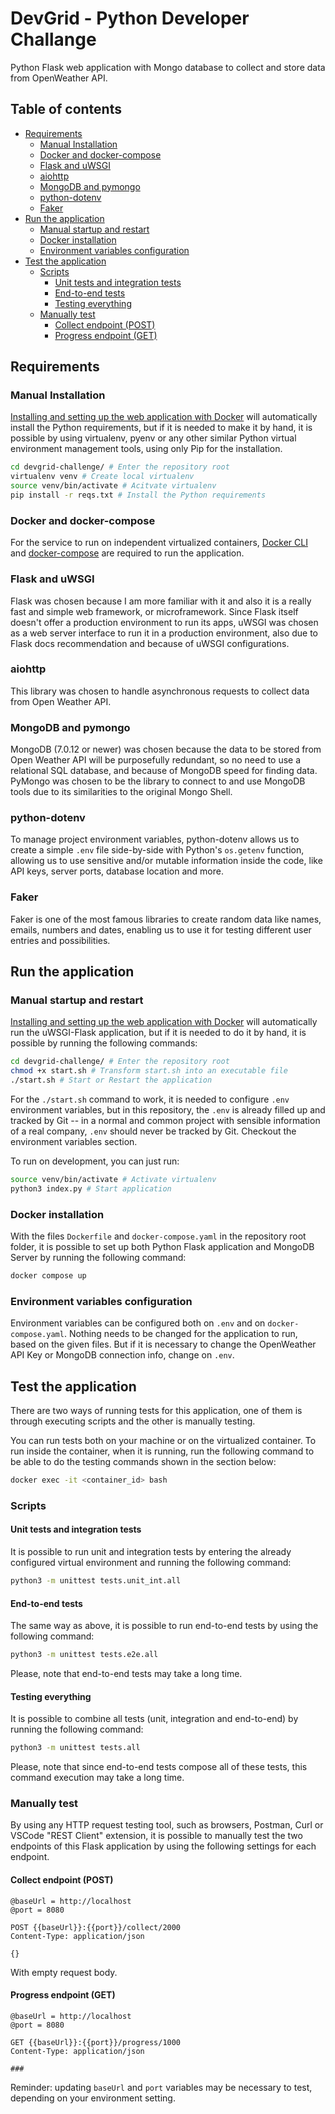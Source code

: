 # DevGrid - Python Developer Challange

Python Flask web application with Mongo database to collect and store data from OpenWeather API.

## Table of contents

* [Requirements](#requirements)
    * [Manual Installation](#manual-installation)
    * [Docker and docker-compose](#docker-and-docker-compose)
    * [Flask and uWSGI](#flask-and-uwsgi)
    * [aiohttp](#aiohttp)
    * [MongoDB and pymongo](#mongodb-and-pymongo)
    * [python-dotenv](#python-dotenv)
    * [Faker](#faker)
* [Run the application](#run-the-application)
    * [Manual startup and restart](#manual-startup-and-restart)
    * [Docker installation](#docker-installation)
    * [Environment variables configuration](#environment-variables-configuration)
* [Test the application](#test-the-application)
    * [Scripts](#scripts)
        * [Unit tests and integration tests](#unit-tests-and-integration-tests)
        * [End-to-end tests](#end-to-end-tests)
        * [Testing everything](#testing-everything)
    * [Manually test](#manually-test)
        * [Collect endpoint (POST)](#collect-endpoint-post)
        * [Progress endpoint (GET)](#progress-endpoint-get)

## Requirements

### Manual Installation

[Installing and setting up the web application with Docker](#docker-installation) will automatically install the Python requirements, but if it is needed to make it by hand, it is possible by using virtualenv, pyenv or any other similar Python virtual environment management tools, using only Pip for the installation.

```bash
cd devgrid-challenge/ # Enter the repository root
virtualenv venv # Create local virtualenv
source venv/bin/activate # Acitvate virtualenv
pip install -r reqs.txt # Install the Python requirements
```

### Docker and docker-compose

For the service to run on independent virtualized containers, [Docker CLI](https://docs.docker.com/engine/install/ubuntu/) and [docker-compose](https://docs.docker.com/compose/install/) are required to run the application.

### Flask and uWSGI

Flask was chosen because I am more familiar with it and also it is a really fast and simple web framework, or microframework. Since Flask itself doesn't offer a production environment to run its apps, uWSGI was chosen as a web server interface to run it in a production environment, also due to Flask docs recommendation and because of uWSGI configurations.

### aiohttp

This library was chosen to handle asynchronous requests to collect data from Open Weather API.

### MongoDB and pymongo

MongoDB (7.0.12 or newer) was chosen because the data to be stored from Open Weather API will be purposefully redundant, so no need to use a relational SQL database, and because of MongoDB speed for finding data. PyMongo was chosen to be the library to connect to and use MongoDB tools due to its similarities to the original Mongo Shell.

### python-dotenv

To manage project environment variables, python-dotenv allows us to create a simple `.env` file side-by-side with Python's `os.getenv` function, allowing us to use sensitive and/or mutable information inside the code, like API keys, server ports, database location and more.

### Faker

Faker is one of the most famous libraries to create random data like names, emails, numbers and dates, enabling us to use it for testing different user entries and possibilities.

## Run the application

### Manual startup and restart

[Installing and setting up the web application with Docker](#docker-installation) will automatically run the uWSGI-Flask application, but if it is needed to do it by hand, it is possible by running the following commands:

```bash
cd devgrid-challenge/ # Enter the repository root
chmod +x start.sh # Transform start.sh into an executable file
./start.sh # Start or Restart the application
```

For the `./start.sh` command to work, it is needed to configure `.env` environment variables, but in this repository, the `.env` is already filled up and tracked by Git -- in a normal and common project with sensible information of a real company, `.env` should never be tracked by Git. Checkout the environment variables section.

To run on development, you can just run:

```bash
source venv/bin/activate # Activate virtualenv
python3 index.py # Start application
```

### Docker installation

With the files `Dockerfile` and `docker-compose.yaml` in the repository root folder, it is possible to set up both Python Flask application and MongoDB Server by running the following command:

```bash
docker compose up
```

### Environment variables configuration

Environment variables can be configured both on `.env` and on `docker-compose.yaml`. Nothing needs to be changed for the application to run, based on the given files. But if it is necessary to change the OpenWeather API Key or MongoDB connection info, change on `.env`.

## Test the application

There are two ways of running tests for this application, one of them is through executing scripts and the other is manually testing.

You can run tests both on your machine or on the virtualized container. To run inside the container, when it is running, run the following command to be able to do the testing commands shown in the section below:

```bash
docker exec -it <container_id> bash
```

### Scripts

#### Unit tests and integration tests

It is possible to run unit and integration tests by entering the already configured virtual environment and running the following command:

```bash
python3 -m unittest tests.unit_int.all
```

#### End-to-end tests

The same way as above, it is possible to run end-to-end tests by using the following command:

```bash
python3 -m unittest tests.e2e.all
```

Please, note that end-to-end tests may take a long time.

#### Testing everything

It is possible to combine all tests (unit, integration and end-to-end) by running the following command:

```bash
python3 -m unittest tests.all
```

Please, note that since end-to-end tests compose all of these tests, this command execution may take a long time.

### Manually test

By using any HTTP request testing tool, such as browsers, Postman, Curl or VSCode "REST Client" extension, it is possible to manually test the two endpoints of this Flask application by using the following settings for each endpoint.

#### Collect endpoint (POST)

```
@baseUrl = http://localhost
@port = 8080

POST {{baseUrl}}:{{port}}/collect/2000
Content-Type: application/json

{}
```

With empty request body.

#### Progress endpoint (GET)

```
@baseUrl = http://localhost
@port = 8080

GET {{baseUrl}}:{{port}}/progress/1000
Content-Type: application/json

###
```

Reminder: updating `baseUrl` and `port` variables may be necessary to test, depending on your environment setting.